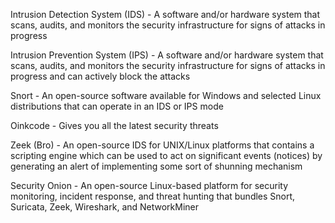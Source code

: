 Intrusion Detection System (IDS) - A software and/or hardware system that scans, audits, and monitors the security infrastructure for signs of attacks in progress

Intrusion Prevention System (IPS) - A software and/or hardware system that scans, audits, and monitors the security infrastructure for signs of attacks in progress and can actively block the attacks

Snort - An open-source software available for Windows and selected Linux distributions that can operate in an IDS or IPS mode

Oinkcode - Gives you all the latest security threats

Zeek (Bro) - An open-source IDS for UNIX/Linux platforms that contains a scripting engine which can be used to act on significant events (notices) by generating an alert of implementing some sort of shunning mechanism

Security Onion - An open-source Linux-based platform for security monitoring, incident response, and threat hunting that bundles Snort, Suricata, Zeek, Wireshark, and NetworkMiner

